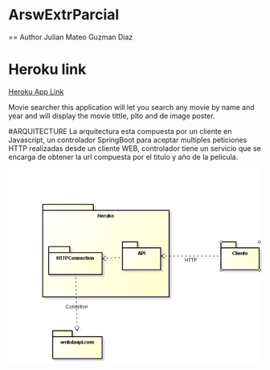 # ArswExtrParcial
== Author
Julian Mateo Guzman Diaz

# Heroku link
[Heroku App Link](https://movieparcial.herokuapp.com/)

Movie searcher
this application will let you search any movie by name and year and will display the movie tittle, plto and de image poster.

#ARQUITECTURE
La arquitectura esta compuesta por un cliente en Javascript, un controlador SpringBoot para aceptar multiples peticiones HTTP realizadas desde un cliente WEB, controlador tiene un servicio que se encarga de obtener la url compuesta por el titulo y año de la pelicula.

![](arqui.png)
